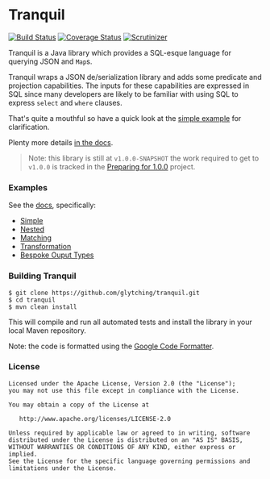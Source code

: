 Tranquil
========

[![Build Status](https://travis-ci.org/glytching/tranquil.svg?branch=master)](https://travis-ci.org/glytching/tranquil)  [![Coverage Status](https://coveralls.io/repos/github/glytching/tranquil/badge.svg?branch=master)](https://coveralls.io/github/glytching/tranquil?branch=master) [![Scrutinizer](https://img.shields.io/scrutinizer/g/glytching/tranquil.svg)](https://scrutinizer-ci.com/g/glytching/junit-extensions/)

Tranquil is a Java library which provides a SQL-esque language for querying JSON and `Map`s.

Tranquil wraps a JSON de/serialization library and adds some predicate and projection capabilities. The inputs for these capabilities are expressed in SQL since many developers are likely to be familiar with using SQL to express `select` and `where` clauses.

That's quite a mouthful so have a quick look at the [simple example](https://github.com/glytching/tranquil/wiki/SimpleExample) for clarification.

Plenty more details [in the docs](https://github.com/glytching/tranquil/wiki).

> Note: this library is still at `v1.0.0-SNAPSHOT` the work required to get to `v1.0.0` is tracked in the [Preparing for 1.0.0](https://github.com/glytching/tranquil/projects/2) project.


### Examples

See the [docs](https://github.com/glytching/tranquil/wiki), specifically:

* [Simple](https://github.com/glytching/tranquil/wiki/SimpleExample)
* [Nested](https://github.com/glytching/tranquil/wiki/NestedExample)
* [Matching](https://github.com/glytching/tranquil/wiki/MatchingExample)
* [Transformation](https://github.com/glytching/tranquil/wiki/TransformationExample)
* [Bespoke Ouput Types](https://github.com/glytching/tranquil/wiki/BespokeOutputTypesExample)


### Building Tranquil

```
$ git clone https://github.com/glytching/tranquil.git
$ cd tranquil
$ mvn clean install
```

This will compile and run all automated tests and install the library in your local Maven repository.

Note: the code is formatted using the [Google Code Formatter](https://github.com/google/google-java-format).

### License

    Licensed under the Apache License, Version 2.0 (the "License");
    you may not use this file except in compliance with the License.

    You may obtain a copy of the License at

       http://www.apache.org/licenses/LICENSE-2.0

    Unless required by applicable law or agreed to in writing, software
    distributed under the License is distributed on an "AS IS" BASIS,
    WITHOUT WARRANTIES OR CONDITIONS OF ANY KIND, either express or implied.
    See the License for the specific language governing permissions and
    limitations under the License.